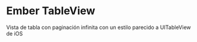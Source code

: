 Ember TableView
================

Vista de tabla con paginación infinita con un estilo parecido a UITableView de iOS

